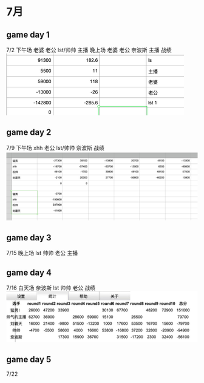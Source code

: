 # 7月 
## game day 1 
7/2
下午场 老婆 老公 lst/帅帅 主播
晚上场 老婆 老公 奈波斯 主播
战绩 ![avatar](https://github.com/owenlius/Majong-AutoScore-master/blob/master/JS/history/day1.png)
## game day 2
7/9
下午场 xhh 老公 lst/帅帅 奈波斯
战绩 ![avatar](https://github.com/owenlius/Majong-AutoScore-master/blob/master/JS/history/day2.png)
## game day 3
7/15
晚上场 lst 帅帅 老公 主播
## game day 4
7/16
白天场 奈波斯 lst 帅帅 老公
战绩 ![avatar](https://github.com/owenlius/Majong-AutoScore-master/blob/master/JS/history/day4.jpeg)
## game day 5
7/22
